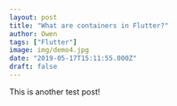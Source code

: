 ```yaml
---
layout: post
title: "What are containers in Flutter?"
author: Owen
tags: ["Flutter"]
image: img/demo4.jpg
date: "2019-05-17T15:11:55.000Z"
draft: false
---
```



This is another test post!
<!--stackedit_data:
eyJoaXN0b3J5IjpbNTA4MzE0NjEwXX0=
-->